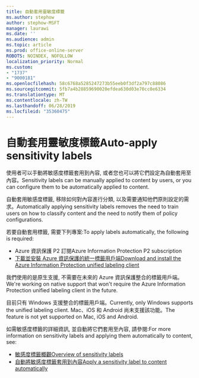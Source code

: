```yaml
---
title: 自動套用靈敏度標籤
ms.author: stephow
author: stephow-MSFT
manager: laurawi
ms.date: ''
ms.audience: admin
ms.topic: article
ms.prod: office-online-server
ROBOTS: NOINDEX, NOFOLLOW
localization_priority: Normal
ms.custom:
- "1737"
- "9000181"
ms.openlocfilehash: 58c6768a5285247273b55eeb0f3df2a797c88086
ms.sourcegitcommit: 5fb7a4b28859690020efdea630d03e70cc0e6334
ms.translationtype: MT
ms.contentlocale: zh-TW
ms.lasthandoff: 06/28/2019
ms.locfileid: "35360475"
---
```

# <a name="auto-apply-sensitivity-labels"></a><span data-ttu-id="4b8f3-102">自動套用靈敏度標籤</span><span class="sxs-lookup"><span data-stu-id="4b8f3-102">Auto-apply sensitivity labels</span></span>

<span data-ttu-id="4b8f3-103">使用者可以手動將敏感度標籤套用到內容, 或者您也可以將它們設定為自動套用至內容。</span><span class="sxs-lookup"><span data-stu-id="4b8f3-103">Sensitivity labels can be manually applied to content by users, or you can configure them to be automatically applied to content.</span></span>

<span data-ttu-id="4b8f3-104">自動套用敏感度標籤, 移除如何對內容進行分類, 以及需要通知他們原則設定的需求。</span><span class="sxs-lookup"><span data-stu-id="4b8f3-104">Automatically applying sensitivity labels removes the need to train users on how to classify content and the need to notify them of policy configurations.</span></span>

<span data-ttu-id="4b8f3-105">若要自動套用標籤, 需要下列專案:</span><span class="sxs-lookup"><span data-stu-id="4b8f3-105">To apply labels automatically, the following is required:</span></span>

- <span data-ttu-id="4b8f3-106">Azure 資訊保護 P2 訂閱</span><span class="sxs-lookup"><span data-stu-id="4b8f3-106">Azure Information Protection P2 subscription</span></span>
- [<span data-ttu-id="4b8f3-107">下載並安裝 Azure 資訊保護的統一標籤用戶端</span><span class="sxs-lookup"><span data-stu-id="4b8f3-107">Download and install the Azure Information Protection unified labeling client</span></span>](https://docs.microsoft.com/azure/information-protection/rms-client/install-unifiedlabelingclient-app)

<span data-ttu-id="4b8f3-108">我們使用的是原生支援, 不需要在未來的 Azure 資訊保護整合的標籤用戶端。</span><span class="sxs-lookup"><span data-stu-id="4b8f3-108">We're working on native support that won't require the Azure Information Protection unified labeling client in the future.</span></span>

<span data-ttu-id="4b8f3-109">目前只有 Windows 支援整合的標籤用戶端。</span><span class="sxs-lookup"><span data-stu-id="4b8f3-109">Currently, only Windows supports the unified labeling client.</span></span>  <span data-ttu-id="4b8f3-110">Mac、iOS 和 Android 尚未支援該功能。</span><span class="sxs-lookup"><span data-stu-id="4b8f3-110">The feature is not yet supported on Mac, iOS and Android.</span></span>

<span data-ttu-id="4b8f3-111">如需敏感度標籤的詳細資訊, 並自動將它們套用至內容, 請參閱:</span><span class="sxs-lookup"><span data-stu-id="4b8f3-111">For more information on sensitivity labels and applying them automatically to content,  see:</span></span>

- [<span data-ttu-id="4b8f3-112">敏感度標籤概觀</span><span class="sxs-lookup"><span data-stu-id="4b8f3-112">Overview of sensitivity labels</span></span>](https://docs.microsoft.com/office365/securitycompliance/sensitivity-labels)
- [<span data-ttu-id="4b8f3-113">自動將敏感度標籤套用到內容</span><span class="sxs-lookup"><span data-stu-id="4b8f3-113">Apply a sensitivity label to content automatically</span></span>](https://docs.microsoft.com/office365/securitycompliance/apply_sensitivity_label_automatically)